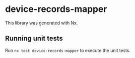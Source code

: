 # device-records-mapper

This library was generated with [Nx](https://nx.dev).

## Running unit tests

Run `nx test device-records-mapper` to execute the unit tests.

